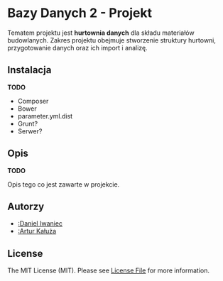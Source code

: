 # Bazy Danych 2 - Projekt

Tematem projektu jest **hurtownia danych** dla składu materiałów budowlanych.
Zakres projektu obejmuje stworzenie struktury hurtowni, przygotowanie danych oraz ich import i analizę.

## Instalacja

**TODO**
- Composer
- Bower
- parameter.yml.dist
- Grunt?
- Serwer?

## Opis

**TODO**

Opis tego co jest zawarte w projekcie.

## Autorzy

- [:Daniel Iwaniec](https://github.com/ghutix)
- [:Artur Kałuża](https://github.com/arturro2828)

## License

The MIT License (MIT). Please see [License File](LICENSE.md) for more information.
